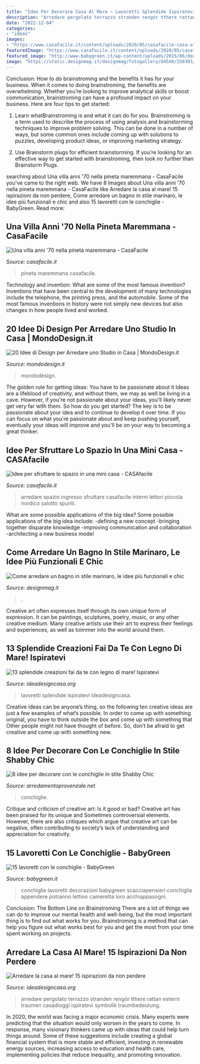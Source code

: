 ```yaml
---
title: "Idee Per Decorare Casa Al Mare ~ Lavoretti Splendide Ispiratevi Ideadesigncasa"
description: "Arredare pergolato terrazzo stranden rengör tthere rattan esterni traumen casadioggi ispiratevi symbolik traumbedeutung"
date: "2022-12-04"
categories:
- "ideas"
images:
- "https://www.casafacile.it/content/uploads/2020/05/casafacile-casa-al-mare-anni-70-1.jpg"
featuredImage: "https://www.casafacile.it/content/uploads/2020/05/casafacile-casa-al-mare-anni-70-1.jpg"
featured_image: "http://www.babygreen.it/wp-content/uploads/2015/06/decorazione-con-conchiglie.jpg"
image: "https://static.designmag.it/designmag/fotogallery/845X0/250303/il-bagno-in-stile-marino.jpg"
---
```



Conclusion: How to do brainstroming and the benefits it has for your business.
When it comes to doing brainstroming, the benefits are overwhelming. Whether you’re looking to improve analytical skills or boost communication, brainstroming can have a profound impact on your business. Here are four tips to get started:
1. Learn whatBrainstroming is and what it can do for you. Brainstroming is a term used to describe the process of using analysis and brainstorming techniques to improve problem solving. This can be done in a number of ways, but some common ones include coming up with solutions to puzzles, developing product ideas, or improving marketing strategy.

2. Use Brainstorm plugs for efficient brainstorming. If you’re looking for an effective way to get started with brainstroming, then look no further than Brainstorm Plugs.

	

		
searching about Una villa anni &#039;70 nella pineta maremmana - CasaFacile you've came to the right web. We have 8 Images about Una villa anni &#039;70 nella pineta maremmana - CasaFacile like Arredare la casa al mare! 15 ispirazioni da non perdere, Come arredare un bagno in stile marinaro, le idee più funzionali e chic and also 15 lavoretti con le conchiglie - BabyGreen. Read more:
		
    
## Una Villa Anni &#039;70 Nella Pineta Maremmana - CasaFacile

<img loading=lazy src="https://www.casafacile.it/content/uploads/2020/05/casafacile-casa-al-mare-anni-70-1.jpg" onerror="this.onerror=null;this.src='https://tse3.mm.bing.net/th?id=OIP.tAQfNzpwIywcaZx9XyG4VwHaEa&amp;pid=15.1';" alt="Una villa anni &#039;70 nella pineta maremmana - CasaFacile">

_Source: casafacile.it_

>pineta maremmana casafacile. 

	

Technology and invention: What are some of the most famous invention?
Inventions that have been central to the development of many technologies include the telephone, the printing press, and the automobile. Some of the most famous inventions in history were not simply new devices but also changes in how people lived and worked.

    
## 20 Idee Di Design Per Arredare Uno Studio In Casa | MondoDesign.it

<img loading=lazy src="http://mondodesign.it/wp-content/uploads/2016/09/Arredo-Studio-Casa-17.jpg" onerror="this.onerror=null;this.src='https://tse1.mm.bing.net/th?id=OIP.nHowt98drQpd7ZW10x9-ZQHaE4&amp;pid=15.1';" alt="20 Idee di Design per Arredare uno Studio in Casa | MondoDesign.it">

_Source: mondodesign.it_

>mondodesign. 

	

The golden rule for getting ideas: You have to be passionate about it
Ideas are a lifeblood of creativity, and without them, we may as well be living in a cave. However, if you're not passionate about your ideas, you'll likely never get very far with them. So how do you get started? The key is to be passionate about your idea and to continue to develop it over time. If you can focus on what you're passionate about and keep pushing yourself, eventually your ideas will improve and you'll be on your way to becoming a great thinker.

    
## Idee Per Sfruttare Lo Spazio In Una Mini Casa - CASAfacile

<img loading=lazy src="https://www.casafacile.it/content/uploads/2017/10/CasaFacile-mini-casa-3.jpg" onerror="this.onerror=null;this.src='https://tse4.mm.bing.net/th?id=OIP.9OYmuVebaJIcVAuzfKowygHaEa&amp;pid=15.1';" alt="Idee per sfruttare lo spazio in una mini casa - CASAfacile">

_Source: casafacile.it_

>arredare spazio ingresso sfruttare casafacile interni lettori piccola nordico salotto spunti. 

	

What are some possible applications of the big idea?
Some possible applications of the big idea include: 
-defining a new concept
-bringing together disparate knowledge
-improving communication and collaboration
-architecting a new business model

    
## Come Arredare Un Bagno In Stile Marinaro, Le Idee Più Funzionali E Chic

<img loading=lazy src="https://static.designmag.it/designmag/fotogallery/845X0/250303/il-bagno-in-stile-marino.jpg" onerror="this.onerror=null;this.src='https://tse3.mm.bing.net/th?id=OIP.FxEmDrHi-j9V1DAFRQNJWwHaFj&amp;pid=15.1';" alt="Come arredare un bagno in stile marinaro, le idee più funzionali e chic">

_Source: designmag.it_

>. 

	

Creative art often expresses itself through its own unique form of expression. It can be paintings, sculptures, poetry, music, or any other creative medium. Many creative artists use their art to express their feelings and experiences, as well as toimmer into the world around them.

    
## 13 Splendide Creazioni Fai Da Te Con Legno Di Mare! Ispiratevi

<img loading=lazy src="https://www.ideadesigncasa.org/wp-content/uploads/2020/07/oggetti-fai-da-te-legno-di-mare.jpg" onerror="this.onerror=null;this.src='https://tse1.mm.bing.net/th?id=OIP.5Yj8PVtMp-0qYlzLJQLoMQHaD4&amp;pid=15.1';" alt="13 splendide creazioni fai da te con legno di mare! Ispiratevi">

_Source: ideadesigncasa.org_

>lavoretti splendide ispiratevi ideadesigncasa. 

	

Creative ideas can be anyone’s thing, so the following ten creative ideas are just a few examples of what’s possible. In order to come up with something original, you have to think outside the box and come up with something that Other people might not have thought of before. So, don’t be afraid to get creative and come up with something new.

    
## 8 Idee Per Decorare Con Le Conchiglie In Stile Shabby Chic

<img loading=lazy src="http://www.arredamentoprovenzale.net/wp-content/uploads/2016/07/copertina-fb-conchiglie-shabby.jpg" onerror="this.onerror=null;this.src='https://tse3.mm.bing.net/th?id=OIP.QKr4_RVALYo829BzxexsGgHaD7&amp;pid=15.1';" alt="8 idee per decorare con le conchiglie in stile Shabby Chic">

_Source: arredamentoprovenzale.net_

>conchiglie. 

	

Critique and criticism of creative art: Is it good or bad?
Creative art has been praised for its unique and Sometimes controversial elements. However, there are also critiques which argue that creative art can be negative, often contributing to society’s lack of understanding and appreciation for creativity.

    
## 15 Lavoretti Con Le Conchiglie - BabyGreen

<img loading=lazy src="http://www.babygreen.it/wp-content/uploads/2015/06/decorazione-con-conchiglie.jpg" onerror="this.onerror=null;this.src='https://tse2.mm.bing.net/th?id=OIP.IqOnNXIbQHNrG75rrx6lDwHaLH&amp;pid=15.1';" alt="15 lavoretti con le conchiglie - BabyGreen">

_Source: babygreen.it_

>conchiglie lavoretti decorazioni babygreen scacciapensieri conchiglia appendere potranno lettino cameretta loro acchiappasogni. 

	

Conclusion: The Bottom Line on Brainstroming
There are a lot of things we can do to improve our mental health and well-being, but the most important thing is to find out what works for you. Brainstroming is a method that can help you figure out what works best for you and get the most from your time spent working on projects.

    
## Arredare La Casa Al Mare! 15 Ispirazioni Da Non Perdere

<img loading=lazy src="https://www.ideadesigncasa.org/wp-content/uploads/2020/05/come-arredare-casa-al-mare-13.jpg" onerror="this.onerror=null;this.src='https://tse3.mm.bing.net/th?id=OIP.bG-Twtwcw67m9H31SuAJOQHaFj&amp;pid=15.1';" alt="Arredare la casa al mare! 15 ispirazioni da non perdere">

_Source: ideadesigncasa.org_

>arredare pergolato terrazzo stranden rengör tthere rattan esterni traumen casadioggi ispiratevi symbolik traumbedeutung. 

	

In 2020, the world was facing a major economic crisis. Many experts were predicting that the situation would only worsen in the years to come. In response, many visionary thinkers came up with ideas that could help turn things around. Some of these suggestions include creating a global financial system that is more stable and efficient, investing in renewable energy sources, increasing access to education and health care, implementing policies that reduce inequality, and promoting innovation.

